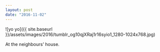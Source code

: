 ```yaml
---
layout: post
date: "2016-11-02"
---
```


![yo yo]({{ site.baseurl }}/assets/images/2016/tumblr_og10qjXRaj1r16syio1_1280-1024x768.jpg)

At the neighbours’ house.
